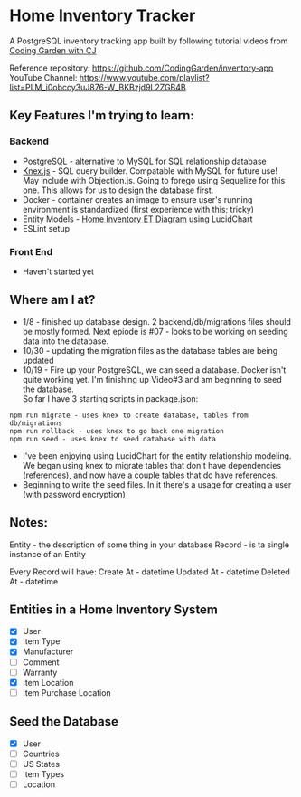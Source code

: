 # Home Inventory Tracker

A PostgreSQL inventory tracking app built by following tutorial videos from [Coding Garden with CJ](https://github.com/CodingGarden)

Reference repository: https://github.com/CodingGarden/inventory-app  
YouTube Channel: https://www.youtube.com/playlist?list=PLM_i0obccy3uJ876-W_BKBzjd9L2ZGB4B

## Key Features I'm trying to learn:
### Backend
* PostgreSQL - alternative to MySQL for SQL relationship database
* [Knex.js](http://knexjs.org/#Installation-client) - SQL query builder. Compatable with MySQL for future use! May include with Objection.js. Going to forego using Sequelize for this one. This allows for us to design the database first. 
* Docker - container creates an image to ensure user's running environment is standardized (first experience with this; tricky)
* Entity Models - [Home Inventory ET Diagram](https://app.lucidchart.com/invitations/accept/305365a9-5493-4958-8ead-386f98334a4d) using LucidChart
* ESLint setup
### Front End
* Haven't started yet

## Where am I at?
* 1/8 - finished up database design. 2 backend/db/migrations files should be mostly formed. Next epiode is #07 - looks to be working on seeding data into the database. 
* 10/30 - updating the migration files as the database tables are being updated
* 10/19 - Fire up your PostgreSQL, we can seed a database. Docker isn't quite working yet. 
I'm finishing up Video#3 and am beginning to seed the database.  
So far I have 3 starting scripts in package.json:
```
npm run migrate - uses knex to create database, tables from db/migrations
npm run rollback - uses knex to go back one migration
npm run seed - uses knex to seed database with data
```
* I've been enjoying using LucidChart for the entity relationship modeling. We began using knex to migrate tables that don't have dependencies (references), and now have a couple tables that do have references. 
* Beginning to write the seed files. In it there's a usage for creating a user (with password encryption)
## Notes:
Entity - the description of some thing in your database
  Record - is ta single instance of an Entity

Every Record will have:
Create At - datetime
Updated At - datetime
Deleted At - datetime

## Entities in a Home Inventory System
* [x] User
* [x] Item Type
* [x] Manufacturer
* [ ] Comment
* [ ] Warranty
* [x] Item Location
* [ ] Item Purchase Location

## Seed the Database

* [x] User
* [ ] Countries
* [ ] US States
* [ ] Item Types
* [ ] Location